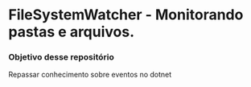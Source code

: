 # FileSystemWatcher - Monitorando pastas e arquivos.

<h3>Objetivo desse repositório</h3>
 <p>Repassar conhecimento sobre eventos no dotnet</p>
 
